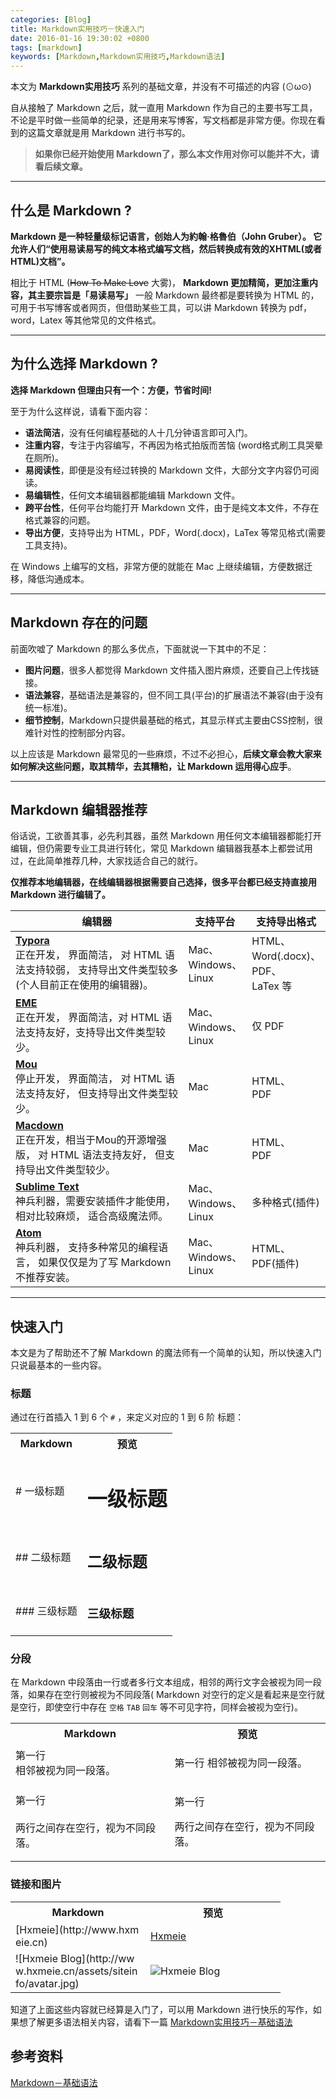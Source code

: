 ```yaml
---
categories: [Blog]
title: Markdown实用技巧－快速入门
date: 2016-01-16 19:30:02 +0800
tags: [markdown]
keywords: [Markdown,Markdown实用技巧,Markdown语法]
---
```


本文为 **Markdown实用技巧** 系列的基础文章，并没有不可描述的内容 (⊙ω⊙)

自从接触了 Markdown 之后，就一直用 Markdown 作为自己的主要书写工具，不论是平时做一些简单的纪录，还是用来写博客，写文档都是非常方便。你现在看到的这篇文章就是用 Markdown 进行书写的。

> **如果你已经开始使用 Markdown了，那么本文作用对你可以能并不大，请看后续文章。**



****

## 什么是 Markdown ?

**Markdown 是一种轻量级标记语言，创始人为約翰·格魯伯（John Gruber）。 它允许人们“使用易读易写的纯文本格式编写文档，然后转换成有效的XHTML(或者HTML)文档”。**

相比于 HTML (~~How To Make Love~~ 大雾)， **Markdown 更加精简，更加注重内容，其主要宗旨是「易读易写」** 一般 Markdown 最终都是要转换为 HTML 的，可用于书写博客或者网页，但借助某些工具，可以讲 Markdown 转换为 pdf，word，Latex 等其他常见的文件格式。



****

## 为什么选择 Markdown ?

**选择 Markdown 但理由只有一个：方便，节省时间!**

至于为什么这样说，请看下面内容：

* **语法简洁**，没有任何编程基础的人十几分钟语言即可入门。
* **注重内容**，专注于内容编写，不再因为格式拍版而苦恼 (word格式刷工具哭晕在厕所)。
* **易阅读性**，即便是没有经过转换的 Markdown 文件，大部分文字内容仍可阅读。
* **易编辑性**，任何文本编辑器都能编辑 Markdown 文件。
* **跨平台性**，任何平台均能打开 Markdown 文件，由于是纯文本文件，不存在格式兼容的问题。
* **导出方便**，支持导出为 HTML，PDF，Word(.docx)，LaTex 等常见格式(需要工具支持)。

在 Windows 上编写的文档，非常方便的就能在 Mac 上继续编辑，方便数据迁移，降低沟通成本。



****

## Markdown 存在的问题

前面吹嘘了 Markdown 的那么多优点，下面就说一下其中的不足：

* **图片问题**，很多人都觉得 Markdown 文件插入图片麻烦，还要自己上传找链接。
* **语法兼容**，基础语法是兼容的，但不同工具(平台)的扩展语法不兼容(由于没有统一标准)。
* **细节控制**，Markdown只提供最基础的格式，其显示样式主要由CSS控制，很难针对性的控制部分内容。

以上应该是 Markdown 最常见的一些麻烦，不过不必担心，**后续文章会教大家来如何解决这些问题，取其精华，去其糟粕，让 Markdown 运用得心应手**。

****

## Markdown 编辑器推荐

俗话说，工欲善其事，必先利其器，虽然 Markdown 用任何文本编辑器都能打开编辑，但仍需要专业工具进行转化，常见 Markdown 编辑器我基本上都尝试用过，在此简单推荐几种，大家找适合自己的就行。

**仅推荐本地编辑器，在线编辑器根据需要自己选择，很多平台都已经支持直接用 Markdown 进行编辑了。**

| 编辑器                                      | 支持平台                        | 支持导出格式                                   |
| ---------------------------------------- | --------------------------- | ---------------------------------------- |
| [**Typora**](http://www.typora.io/) <br/> 正在开发， 界面简洁， 对 HTML 语法支持较弱， 支持导出文件类型较多(个人目前正在使用的编辑器)。 | Mac、<br> Windows、<br> Linux | HTML、 <br>Word(.docx)、 <br>PDF、 <br>LaTex 等 |
| [**EME**](https://eme.moe/) <br/> 正在开发， 界面简洁，对 HTML 语法支持友好，支持导出文件类型较少。 | Mac、 <br>Windows、 <br>Linux | 仅 PDF                                    |
| [**Mou**](http://25.io/mou/) <br/> 停止开发， 界面简洁， 对 HTML 语法支持友好， 但支持导出文件类型较少。 | Mac                         | HTML、 <br>PDF                            |
| [**Macdown**](http://macdown.uranusjr.com/) <br/> 正在开发，相当于Mou的开源增强版， 对 HTML 语法支持友好， 但支持导出文件类型较少。 | Mac                         | HTML、 <br>PDF                            |
| [**Sublime Text**](http://www.sublimetext.com/3) <br/> 神兵利器，需要安装插件才能使用， 相对比较麻烦， 适合高级魔法师。 | Mac、 <br>Windows、 <br>Linux | 多种格式(插件)                                 |
| [**Atom**](https://atom.io/) <br/> 神兵利器， 支持多种常见的编程语言， 如果仅仅是为了写 Markdown 不推荐安装。 | Mac、 <br>Windows、 <br>Linux | HTML、 <br>PDF(插件)                        |

****

## 快速入门

本文是为了帮助还不了解 Markdown 的魔法师有一个简单的认知，所以快速入门只说最基本的一些内容。



### 标题

通过在行首插入 1 到 6 个 `#` ，来定义对应的 1 到 6 阶 标题：

<table>
    <tr>
      <th>Markdown</th>
      <th>预览</th>
    </tr>
  <tr>
    <td># 一级标题</td>
    <td><h1>一级标题</h1></td>
  </tr>
  <tr>
    <td>## 二级标题</td>
    <td><h2>二级标题</h2></td>
  </tr>
  <tr>
    <td>### 三级标题</td>
    <td><h3>三级标题</h3></td>
  </tr>
</table>



### 分段

在 Markdown 中段落由一行或者多行文本组成，相邻的两行文字会被视为同一段落，如果存在空行则被视为不同段落( Markdown 对空行的定义是看起来是空行就是空行，即使空行中存在 `空格` `TAB` `回车` 等不可见字符，同样会被视为空行)。

<table>
    <tr>
      <th>Markdown</th>
      <th>预览</th>
    </tr>
    <tr>
      <td>
      第一行<br/>
      相邻被视为同一段落。
      </td>
      <td>
        <p>
        第一行 相邻被视为同一段落。
        </p>
      </td>
    </tr>
    <tr>
      <td>
      第一行<br/>
      <br/>
      两行之间存在空行，视为不同段落。
      </td>
      <td>
        <p>
        第一行
        </p>
        <p>
        两行之间存在空行，视为不同段落。
        </p>
      </td>
    </tr>
</table>



### 链接和图片

<table style="word-break:break-all;">
    <tr>
      <th width="200">Markdown</th>
      <th width="200">预览</th>
    </tr>
  <tr>
    <td>[Hxmeie](http://www.hxmeie.cn)</td>
    <td><a href="http://www.hxmeie.cn" target="_blank">Hxmeie</a></td>
  </tr>
  <tr class="alternate">
    <td>![Hxmeie Blog](http://www.hxmeie.cn/assets/siteinfo/avatar.jpg)</td>
    <td><img src="http://www.hxmeie.cn/assets/siteinfo/avatar.jpg" alt="Hxmeie Blog" /></td>
  </tr>
</table>

知道了上面这些内容就已经算是入门了，可以用 Markdown 进行快乐的写作，如果想了解更多语法相关内容，请看下一篇 [Markdown实用技巧－基础语法][markdown-grammar]

## 参考资料

[Markdown－基础语法](http://www.markdown.cn/)

[markdown-grammar]: /blog/markdown-grammar "Markdown实用技巧－语法"
